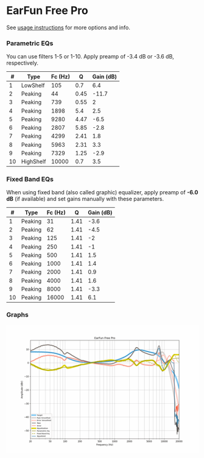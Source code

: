 # EarFun Free Pro
See [usage instructions](https://github.com/jaakkopasanen/AutoEq#usage) for more options and info.

### Parametric EQs
You can use filters 1-5 or 1-10. Apply preamp of -3.4 dB or -3.6 dB, respectively.

|   # | Type      |   Fc (Hz) |    Q |   Gain (dB) |
|-----|-----------|-----------|------|-------------|
|   1 | LowShelf  |       105 | 0.7  |         6.4 |
|   2 | Peaking   |        44 | 0.45 |       -11.7 |
|   3 | Peaking   |       739 | 0.55 |         2   |
|   4 | Peaking   |      1898 | 5.4  |         2.5 |
|   5 | Peaking   |      9280 | 4.47 |        -6.5 |
|   6 | Peaking   |      2807 | 5.85 |        -2.8 |
|   7 | Peaking   |      4299 | 2.41 |         1.8 |
|   8 | Peaking   |      5963 | 2.31 |         3.3 |
|   9 | Peaking   |      7329 | 1.25 |        -2.9 |
|  10 | HighShelf |     10000 | 0.7  |         3.5 |

### Fixed Band EQs
When using fixed band (also called graphic) equalizer, apply preamp of **-6.0 dB** (if available) and set gains manually with these parameters.

|   # | Type    |   Fc (Hz) |    Q |   Gain (dB) |
|-----|---------|-----------|------|-------------|
|   1 | Peaking |        31 | 1.41 |        -3.6 |
|   2 | Peaking |        62 | 1.41 |        -4.5 |
|   3 | Peaking |       125 | 1.41 |        -2   |
|   4 | Peaking |       250 | 1.41 |        -1   |
|   5 | Peaking |       500 | 1.41 |         1.5 |
|   6 | Peaking |      1000 | 1.41 |         1.4 |
|   7 | Peaking |      2000 | 1.41 |         0.9 |
|   8 | Peaking |      4000 | 1.41 |         1.6 |
|   9 | Peaking |      8000 | 1.41 |        -3.3 |
|  10 | Peaking |     16000 | 1.41 |         6.1 |

### Graphs
![](./EarFun%20Free%20Pro.png)
